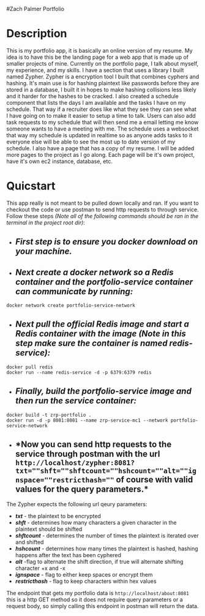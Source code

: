 #Zach Palmer Portfolio

# Description
This is my portfolio app, it is basically an online version of my resume. My idea is to have this be the landing page
for a web app that is made up of smaller projects of mine. Currently on the portfolio page, I talk about myself, my experience,
and my skills. I have a section that uses a library I built named Zypher. Zypher is a encryption tool I built that combines cyphers and 
hashing. It's main use is for hashing plaintext like passwords before they are stored in a database, I built it in hopes to make hashing 
collisions less likely and it harder for the hashes to be cracked. I also created a schedule component that lists the days I am available
and the tasks I have on my schedule. That way if a recruiter does like what they see they can see what I have going on to make it easier to 
setup a time to talk. Users can also add task requests to my schedule that will then send me a email letting me know someone wants to have a meeting
with me. The schedule uses a websocket that way my schedule is updated in realtime so as anyone adds tasks to it everyone else will be able to see the
most up to date version of my schedule. I also have a page that has a copy of my resume. I will be added more pages to the project as I go along. Each page 
will be it's own project, have it's own ec2 instance, database, etc. 


# Quicstart 
This app really is not meant to be pulled down locally and ran. If you want to checkout the code or use postman to send http requests to through service.
Follow these steps *(Note all of the following commands should be ran in the terminal in the project root dir)*: 
- ##  __*First step is to ensure you docker download on your machine.*__ 
- ## __*Next create a docker network so a Redis container and the portfolio-service container can communicate by running:*__
```
docker network create portfolio-service-network
```
- ## __*Next pull the official Redis image and start a Redis container with the image (Note in this step make sure the container is named redis-service):*__
```
docker pull redis
docker run --name redis-service -d -p 6379:6379 redis
```

- ## __*Finally, build the portfolio-service image and then run the service container:*__
```
docker build -t zrp-portfolio .
docker run -d -p 8081:8081 --name zrp-service-mc1 --network portfolio-service-network 
```

- ## __*Now you can send http requests to the service through postman with the url `http://localhost/zypher:8081?txt=""shft=""shftcount=""hshcount=""alt=""ignspace=""restricthash=""` of course with valid values for the query parameters.__*

The Zypher expects the following url qeury parameters:
 - __*txt*__ - the plaintext to be encrypted
 - __*shft*__ - determines how many characters a given character in the plaintext should be shifted
 - __*shftcount*__ - determines the number of times the plaintext is iterated over and shifted
 - __*hshcount*__ - determines how many times the plaintext is hashed, hashing happens after the text has been cyphered
 - __*alt*__ -flag to alternate the shift direction, if true will alternate shifting character +x and -x
 - __*ignspace*__ - flag to either keep spaces or encrypt them
 - __*restricthash*__ - flag to keep characters within hex values

The endpoint that gets my portfolio data is `http://localhost/about:8081` this is a http GET method so it does not require query parameters or a request body, so simply calling this endpoint in postman will return the data.

 
 
